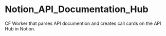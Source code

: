 # Notion_API_Documentation_Hub
CF Worker that parses API documention and creates call cards on the API Hub in Notion. 
